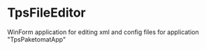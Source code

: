 # TpsFileEditor
WinForm application for editing xml and config files for application "TpsPaketomatApp"
